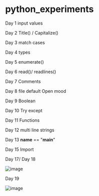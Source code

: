 # python_experiments
Day 1
input values

Day 2
Title() / Capitalize()

Day 3
match cases

Day 4
types

Day 5
enumerate()

Day 6
read()/ readlines()

Day 7
Comments

Day 8
file default Open mood

Day 9
Boolean

Day 10
Try except

Day 11
Functions

Day 12
multi line strings

Day 13
__name__ == "__main__"

Day 15
Import

Day 17/ Day 18

![image](https://github.com/hashinil/python_experiments/assets/33922245/d2114381-eaf7-400c-aaa0-7854b740c35f)

Day 19

![image](https://github.com/hashinil/python_experiments/assets/33922245/3431219d-a3f6-456e-a98c-12c856665c27)

